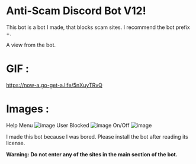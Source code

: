 # Anti-Scam Discord Bot V12!

This bot is a bot I made, that blocks scam sites. I recommend the bot prefix +.

A view from the bot.
# GIF :
https://now-a.go-get-a.life/5nXuyTRvQ

# Images : 
Help Menu
![image](https://user-images.githubusercontent.com/74361674/153769798-74350c9a-eae6-4d48-b7e6-eb85c6c194ad.png)
User Blocked
![image](https://user-images.githubusercontent.com/74361674/153769810-a0f16770-d310-45a5-a4f6-dd32f6573a63.png)
On/Off
![image](https://user-images.githubusercontent.com/74361674/153769818-ec2db0a6-4566-498c-ad6f-7879dfc4ee8b.png)


I made this bot because I was bored. Please install the bot after reading its license.

**Warning: Do not enter any of the sites in the main section of the bot.**
